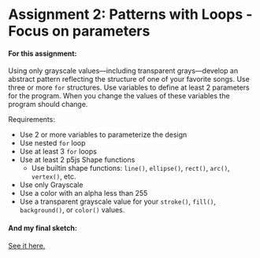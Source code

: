 # Assignment 2: Patterns with Loops - Focus on parameters

#### For this assignment:

Using only grayscale values—including transparent grays—develop an abstract pattern reflecting the structure of one of your favorite songs. Use three or more `for` structures. Use variables to define at least 2 parameters for the program. When you change the values of these variables the program should change.

Requirements:
  - Use 2 or more variables to parameterize the design
  - Use nested `for` loop
  - Use at least 3 `for` loops
  - Use at least 2 p5js Shape functions
    - Use builtin shape functions: `line()`, `ellipse()`, `rect()`, `arc()`, `vertex()`, etc.
  - Use only Grayscale
  - Use a color with an alpha less than 255
  - Use a transparent grayscale value for your `stroke()`, `fill()`, `background()`, or `color()` values.

#### And my final sketch:

[See it here.](https://stephanie.lol/intro-to-p5js/assignment-2/)
